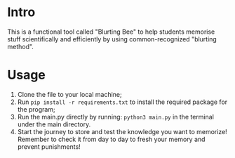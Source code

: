 # Intro
This is a functional tool called "Blurting Bee" to help students memorise stuff scientifically and efficiently by using common-recognized "blurting method".

# Usage
1. Clone the file to your local machine;
2. Run `pip install -r requirements.txt` to install the required package for the program;
3. Run the main.py directly by running: `python3 main.py` in the terminal under the main directory.
4. Start the journey to store and test the knowledge you want to memorize! Remember to check it from day to day to fresh your memory and prevent punishments!
